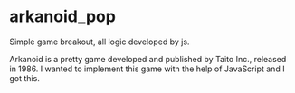 # arkanoid_pop
Simple game breakout, all logic developed by js.

Arkanoid is a pretty game developed and published by Taito Inc., 
released in 1986. I wanted to implement this game with the help 
of JavaScript and I got this.

